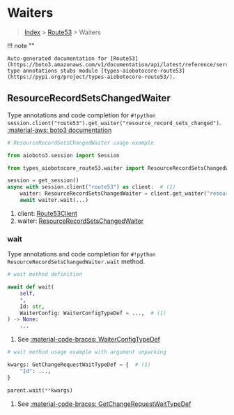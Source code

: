 # Waiters

> [Index](../README.md) > [Route53](./README.md) > Waiters

!!! note ""

    Auto-generated documentation for [Route53](https://boto3.amazonaws.com/v1/documentation/api/latest/reference/services/route53.html#route53)
    type annotations stubs module [types-aiobotocore-route53](https://pypi.org/project/types-aiobotocore-route53/).

## ResourceRecordSetsChangedWaiter

Type annotations and code completion for `#!python session.client("route53").get_waiter("resource_record_sets_changed")`.
[:material-aws: boto3 documentation](https://boto3.amazonaws.com/v1/documentation/api/latest/reference/services/route53/waiter/ResourceRecordSetsChanged.html#Route53.Waiter.ResourceRecordSetsChanged)

```python
# ResourceRecordSetsChangedWaiter usage example

from aioboto3.session import Session

from types_aiobotocore_route53.waiter import ResourceRecordSetsChangedWaiter

session = get_session()
async with session.client("route53") as client:  # (1)
    waiter: ResourceRecordSetsChangedWaiter = client.get_waiter("resource_record_sets_changed")  # (2)
    await waiter.wait(...)
```

1. client: [Route53Client](./client.md)
2. waiter: [ResourceRecordSetsChangedWaiter](./waiters.md#resourcerecordsetschangedwaiter)


### wait

Type annotations and code completion for `#!python ResourceRecordSetsChangedWaiter.wait` method.

```python
# wait method definition

await def wait(
    self,
    *,
    Id: str,
    WaiterConfig: WaiterConfigTypeDef = ...,  # (1)
) -> None:
    ...
```

1. See [:material-code-braces: WaiterConfigTypeDef](./type_defs.md#waiterconfigtypedef)


```python
# wait method usage example with argument unpacking

kwargs: GetChangeRequestWaitTypeDef = {  # (1)
    "Id": ...,
}

parent.wait(**kwargs)
```

1. See [:material-code-braces: GetChangeRequestWaitTypeDef](./type_defs.md#getchangerequestwaittypedef)
